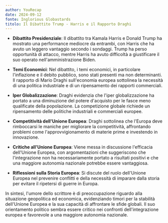 ```yaml
---
author: YouRecap
date: 2024-09-12
fonte: Inglorious Globastards
titolo: Il Dibattito Trump - Harris e il Rapporto Draghi
---
```


- **Dibattito Presidenziale**: Il dibattito tra Kamala Harris e Donald Trump ha mostrato una performance mediocre da entrambi, con Harris che ha avuto un leggero vantaggio secondo i sondaggi. Trump ha perso opportunità di attacco, mentre Harris ha avuto difficoltà a giustificare il suo operato nell'amministrazione Biden.

- **Temi Economici**: Nel dibattito, i temi economici, in particolare l'inflazione e il debito pubblico, sono stati presenti ma non determinanti. Il rapporto di Mario Draghi sull'economia europea sottolinea la necessità di una politica industriale e di un ripensamento dei rapporti commerciali.

- **Iper Globalizzazione**: Draghi evidenzia che l'iper globalizzazione ha portato a una diminuzione del potere d'acquisto per le fasce meno qualificate della popolazione. La competizione globale richiede un ripensamento delle politiche industriali e commerciali europee.

- **Competitività dell'Unione Europea**: Draghi sottolinea che l'Europa deve rimboccarsi le maniche per migliorare la competitività, affrontando problemi come l'approvvigionamento di materie prime e investendo in innovazione.

- **Critiche all'Unione Europea**: Viene messa in discussione l'efficacia dell'Unione Europea, con argomentazioni che suggeriscono che l'integrazione non ha necessariamente portato a risultati positivi e che una maggiore autonomia nazionale potrebbe essere vantaggiosa.

- **Riflessioni sulla Storia Europea**: Si discute del ruolo dell'Unione Europea nel prevenire conflitti e della necessità di imparare dalla storia per evitare il ripetersi di guerre in Europa.

In sintesi, l'umore dello scrittore è di preoccupazione riguardo alla situazione geopolitica ed economica, evidenziando timori per la stabilità dell'Unione Europea e la sua capacità di affrontare le sfide globali. Il suo orientamento politico sembra essere critico nei confronti dell'integrazione europea e favorevole a una maggiore autonomia nazionale.
